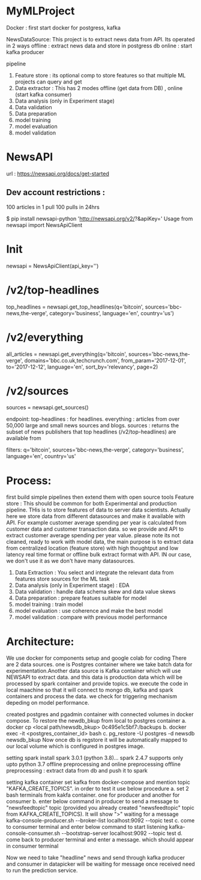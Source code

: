 # MyMLProject
Docker : 
first start docker for postgress, kafka

NewsDataSource:
This project is to extract news data from API.
Its operated in 2 ways
offline : extract news data and store in postgress db
online : start kafka producer

 pipeline
1. Feature store : its optional comp to store features so that multiple ML projects can query and get
2. Data extractor : This has 2 modes offline (get data from DB) , online (start kafka consumer)
3. Data analysis (only in Experiment stage)
4. Data validation
5. Data preparation
6. model training
7. model evaluation
8. model validation

# NewsAPI
url : https://newsapi.org/docs/get-started
## Dev account restrictions : 
100 articles in 1 pull
100 pulls in 24hrs

$ pip install newsapi-python
'http://newsapi.org/v2/<endpoint>?<filters>&apiKey=<apikey>'
Usage
from newsapi import NewsApiClient

# Init
newsapi = NewsApiClient(api_key='<news api key>')

# /v2/top-headlines
top_headlines = newsapi.get_top_headlines(q='bitcoin',
                                          sources='bbc-news,the-verge',
                                          category='business',
                                          language='en',
                                          country='us')

# /v2/everything
all_articles = newsapi.get_everything(q='bitcoin',
                                      sources='bbc-news,the-verge',
                                      domains='bbc.co.uk,techcrunch.com',
                                      from_param='2017-12-01',
                                      to='2017-12-12',
                                      language='en',
                                      sort_by='relevancy',
                                      page=2)

# /v2/sources
sources = newsapi.get_sources()

endpoint:
top-headlines : for headlines.
everything : articles from over 50,000 large and small news sources and blogs.
sources : returns the subset of news publishers that top headlines (/v2/top-headlines) are available from

filters:
q='bitcoin',
sources='bbc-news,the-verge',
category='business',
language='en',
country='us'

# Process:
first build simple pipelines then extend them with open source tools
Feature store : This should be common for both Experimental and production pipeline. THis is to store features of data to server data scientists. Actually here we store data from different datasources and make it available with API. For example customer average spending per year is calculated from customer data and customer transaction data. so we provide and API to extract customer average spending per year value. please note its not cleaned, ready to work with model data, the main purpose is to extract data from centralized location (feature store) with high thoughtput and low latency real time format or offline bulk extract format with API.
IN our case, we don't use it as we don't have many datasources.

1. Data Extraction : You select and integrate the relevant data from features store sources for the ML task
3. Data analysis (only in Experiment stage) : EDA
4. Data validation : handle data schema skew and data value skews
5. Data preparation : prepare featues suitable for model
6. model training : train model
7. model evaluation : use coherence and make the best model
8. model validation : compare with previous model performance 

# Architecture:
We use docker for components setup and google colab for coding 
There are 2 data sources. one is Postgres container where we take batch data for experimentation.Another data source is Kafka container which will use NEWSAPI to extract data. and this data is production data which will be processed by spark container and provide topics. we execute the code in local maachine so that it will connect to mongo db, kafka and spark containers and process the data. we check for triggering mechanism depeding on model performance.

created postgres and pgadmin container with connected volumes in docker compose.
To restore the newdb_bkup from local to postgres container
a. docker cp <local path/newsdb_bkup>  0c495e1c5bf7:/backups
b. docker exec -it <postgres_container_id> bash
c. pg_restore -U postgres -d newsdb newsdb_bkup
Now once db is regstore it will be automatically mapped to our local volume which is configured in postgres image.

setting spark
install spark 3.0.1 (python 3.8)... spark 2.4.7 supports only upto python 3.7
offline preprocessing and online preprocessing
offline preprocessing : extract data from db and push it to spark

setting kafka container
set kafka from docker-compose and mention topic "KAFKA_CREATE_TOPICS". in order to test it use below procedure
a. set 2 bash terminals from  kakfa container. one for producer and another for consumer
b. enter below command in producer to send a message to "newsfeedtopic" topic (provided you already created "newsfeedtopic" topic from KAFKA_CREATE_TOPICS). It will show ">" waiting for a message
kafka-console-producer.sh --broker-list localhost:9092 --topic test
c. come to consumer terminal and enter below command to start listening 
kafka-console-consumer.sh --bootstrap-server localhost:9092 --topic test
d. come back to producer terminal and enter a message. which should appear in consumer terminal

Now we need to take "headline" news and send through kafka producer and consumer in datapicker will be waiting for message once received need to run the prediction service.
